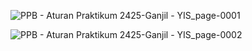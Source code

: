 ![PPB - Aturan Praktikum 2425-Ganjil - YIS_page-0001](https://github.com/user-attachments/assets/488a2484-54f4-4ce4-bf84-c58dc2b5db0c)

![PPB - Aturan Praktikum 2425-Ganjil - YIS_page-0002](https://github.com/user-attachments/assets/706d61f6-d22e-401c-983f-04d9804dd9aa)

